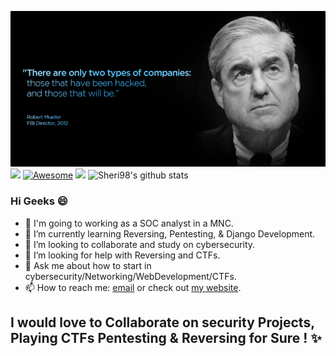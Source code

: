 
![banner](https://github.com/Sheri98/Sheri98/blob/main/548fae453086e729c1c3892c00a68a7a.png)
![](https://komarev.com/ghpvc/?username=Sheri98&color=blue)
[![Awesome](https://awesome.re/badge-flat2.svg)](https://awesome.re)
![](https://komarev.com/ghpvc/?username=Sheri98&color=blue)
![Sheri98's github stats](https://github-readme-stats.vercel.app/api?username=Sheri98&show_icons=true&theme=merko)

### Hi Geeks :smile:

- 🔭 I'm going to working as a SOC analyst in a MNC.
- 🌱 I’m currently learning Reversing, Pentesting, & Django Development. 
- 👯 I’m looking to collaborate and study on cybersecurity.
- 🤔 I’m looking for help with Reversing and CTFs.
- 💬 Ask me about how to start in cybersecurity/Networking/WebDevelopment/CTFs. 
- 📫 How to reach me: [email](mailto:shravankumarsheri39@protonmail.com) or check out [my website](https://sheri98.github.io).
## I would love to Collaborate on security Projects, Playing CTFs Pentesting & Reversing for Sure ! ✨

